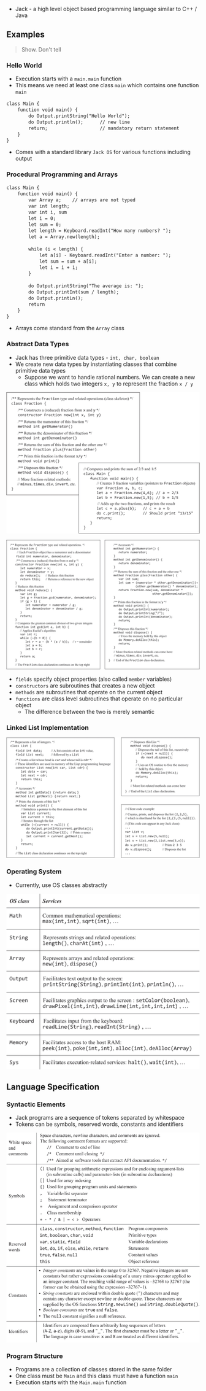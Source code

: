 - Jack - a high level object based programming language similar to C++ / Java

## Examples

> Show. Don't tell
### Hello World
- Execution starts with a `main.main` function
- This means we need at least one class `main` which contains one function `main`

```jack
class Main {
	function void main() {
		do Output.printString("Hello World");
		do Output.println();      // new line
		return;                   // mandatory return statement
	}
}
```

- Comes with a standard library `Jack OS` for various functions including output

### Procedural Programming and Arrays

```jack
class Main {
	function void main() {
		var Array a;    // arrays are not typed
		var int length;
		var int i, sum
		let i = 0;
		let sum = 0;
		let length = Keyboard.readInt("How many numbers? ");
		let a = Array.new(length);

		while (i < length) {
			let a[i] - Keyboard.readInt("Enter a number: ");
			let sum = sum + a[i];
			let i = i + 1;	
		}

		do Output.printString("The average is: ");
		do Output.printInt(sum / length);
		do Output.printLn();
		return
	}
}
```

- Arrays come standard from the `Array` class

### Abstract Data Types
- Jack has three primitive data types - `int, char, boolean`
- We create new data types by instantiating classes that combine primitive data types
	- Suppose we want to handle rational numbers. We can create a new class which holds two integers `x, y` to represent the fraction `x / y` 

![](Images/figure_9.3a.png)

![](Images/figure_9.3b.png)

- `fields` specify object properties (also called `member` variables)
- `constructors` are subroutines that creates a new object
- `methods` are subroutines that operate on the current object
- `functions` are class level subroutines that operate on no particular object
	- The difference between the two is merely semantic

### Linked List Implementation

![](Images/figure_9.4.png)

### Operating System
- Currently, use OS classes abstractly

![](Images/figure_9.5.png)

## Language Specification

### Syntactic Elements
- Jack programs are a sequence of tokens separated by whitespace
- Tokens can be symbols, reserved words, constants and identifiers

![](Images/figure_9.6.png)

### Program Structure
- Programs are a collection of classes stored in the same folder
- One class must be `Main` and this class must have a function `main`
- Execution starts with the `Main.main` function